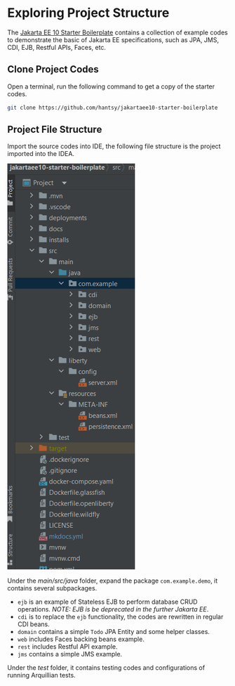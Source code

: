 # Exploring Project Structure

The [Jakarta EE 10 Starter Boilerplate](https://github.com/hantsy/jakartaee10-starter-boilerplate) contains a collection of example codes to demonstrate the basic of Jakarta EE specifications, such as JPA, JMS, CDI, EJB, Restful APIs, Faces, etc. 


## Clone Project Codes

Open a terminal, run the following command to get a copy of the starter codes.

```bash
git clone https://github.com/hantsy/jakartaee10-starter-boilerplate
```

## Project File Structure

Import the source codes into IDE, the following file structure is the project imported into the IDEA.

![idea-structure](./idea1.png)

Under the *main/src/java* folder, expand the package `com.example.demo`, it contains several subpackages.

* `ejb` is an example of Stateless EJB to perform database CRUD operations. *NOTE: EJB is be deprecated in the further Jakarta EE*.
* `cdi` is to replace the `ejb` functionality, the codes are rewritten in regular CDI beans.
* `domain` contains a simple `Todo` JPA Entity and some helper classes.
* `web` includes Faces backing beans example.
* `rest` includes Restful API example.
* `jms` contains a simple JMS example.

Under the *test* folder, it contains testing codes and configurations of running Arquillian tests.

